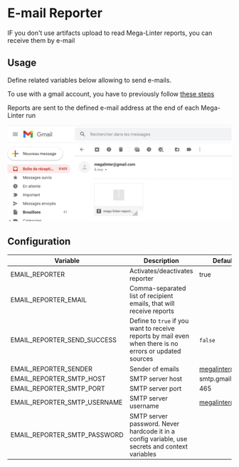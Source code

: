 # E-mail Reporter

IF you don't use artifacts upload to read Mega-Linter reports, you can receive them by e-mail

## Usage

Define related variables below allowing to send e-mails.

To use with a gmail account, you have to previously follow [these steps](https://stackabuse.com/how-to-send-emails-with-gmail-using-python/#authenticating-with-gmail)

Reports are sent to the defined e-mail address at the end of each Mega-Linter run

![Screenshot](../assets/images/EmailReporter_1.jpg)

## Configuration

| Variable                     | Description                                                                                             | Default value        |
|------------------------------|---------------------------------------------------------------------------------------------------------|----------------------|
| EMAIL_REPORTER               | Activates/deactivates reporter                                                                          | true                 |
| EMAIL_REPORTER_EMAIL         | Comma-separated list of recipient emails, that will receive reports                                     |                      |
| EMAIL_REPORTER_SEND_SUCCESS  | Define to `true` if you want to receive reports by mail even when there is no errors or updated sources | `false`              |
| EMAIL_REPORTER_SENDER        | Sender of emails                                                                                        | megalinter@gmail.com |
| EMAIL_REPORTER_SMTP_HOST     | SMTP server host                                                                                        | smtp.gmail.com       |
| EMAIL_REPORTER_SMTP_PORT     | SMTP server port                                                                                        | 465                  |
| EMAIL_REPORTER_SMTP_USERNAME | SMTP server username                                                                                    | megalinter@gmail.com |
| EMAIL_REPORTER_SMTP_PASSWORD | SMTP server password. Never hardcode it in a config variable, use secrets and context variables         |                      |
